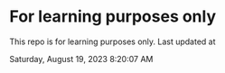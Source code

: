 # For learning purposes only
This repo is for learning purposes only.
Last updated at

Saturday, August 19, 2023 8:20:07 AM

